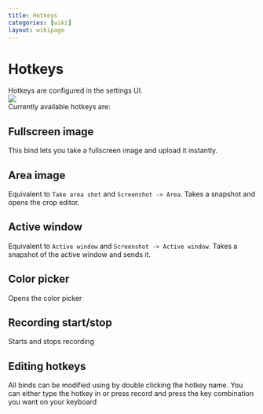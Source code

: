 ```yaml
---
title: Hotkeys           
categories: [wiki]
layout: wikipage
---
```

# Hotkeys
Hotkeys are configured in the settings UI.  
![](http://i.imgur.com/esYoMWo.png)  
Currently available hotkeys are:
## Fullscreen image
This bind lets you take a fullscreen image and upload it instantly.
## Area image
Equivalent to `Take area shot` and `Screenshot -> Area`. Takes a snapshot and opens the crop editor.
## Active window
Equivalent to `Active window` and `Screenshot -> Active window`. Takes a snapshot of the active window and sends it.
## Color picker
Opens the color picker
## Recording start/stop
Starts and stops recording

## Editing hotkeys
All binds can be modified using by double clicking the hotkey name.
You can either type the hotkey in or press record and press the key combination you want on your keyboard
